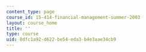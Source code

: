 ```yaml
---
content_type: page
course_id: 15-414-financial-management-summer-2003
layout: course_home
title: ''
type: course
uid: 8dfc1a92-d622-be54-eda3-b4e3aae34cb9
---
```

